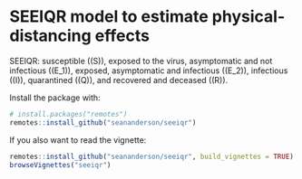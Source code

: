 # SEEIQR model to estimate physical-distancing effects

SEEIQR: 
susceptible (\(S\)), exposed to the virus, asymptomatic and not infectious (\(E_1\)), exposed, asymptomatic and infectious (\(E_2\)), infectious (\(I\)), quarantined (\(Q\)), and recovered and deceased (\(R\)).

Install the package with:

```r
# install.packages("remotes")
remotes::install_github("seananderson/seeiqr")
```

If you also want to read the vignette:

```r
remotes::install_github("seananderson/seeiqr", build_vignettes = TRUE)
browseVignettes("seeiqr")
```
